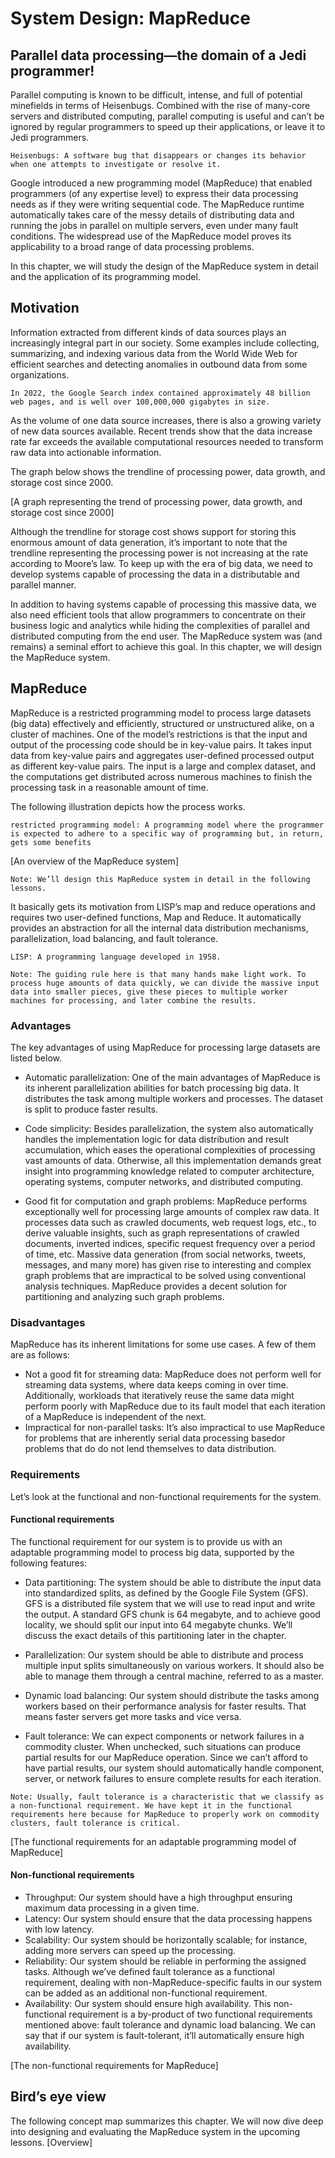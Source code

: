 # System Design: MapReduce
## Parallel data processing—the domain of a Jedi programmer!
Parallel computing is known to be difficult, intense, and full of potential minefields in terms of Heisenbugs. Combined with the rise of many-core servers and distributed computing, parallel computing is useful and can’t be ignored by regular programmers to speed up their applications, or leave it to Jedi programmers.

```
Heisenbugs: A software bug that disappears or changes its behavior when one attempts to investigate or resolve it.
```
Google introduced a new programming model (MapReduce) that enabled programmers (of any expertise level) to express their data processing needs as if they were writing sequential code. The MapReduce runtime automatically takes care of the messy details of distributing data and running the jobs in parallel on multiple servers, even under many fault conditions. The widespread use of the MapReduce model proves its applicability to a broad range of data processing problems.

In this chapter, we will study the design of the MapReduce system in detail and the application of its programming model.

## Motivation
Information extracted from different kinds of data sources plays an increasingly integral part in our society. Some examples include collecting, summarizing, and indexing various data from the World Wide Web for efficient searches and detecting anomalies in outbound data from some organizations.

```
In 2022, the Google Search index contained approximately 48 billion web pages, and is well over 100,000,000 gigabytes in size.
```
As the volume of one data source increases, there is also a growing variety of new data sources available. Recent trends show that the data increase rate far exceeds the available computational resources needed to transform raw data into actionable information.

The graph below shows the trendline of processing power, data growth, and storage cost since 2000.

[A graph representing the trend of processing power, data growth, and storage cost since 2000]

Although the trendline for storage cost shows support for storing this enormous amount of data generation, it’s important to note that the trendline representing the processing power is not increasing at the rate according to Moore’s law. To keep up with the era of big data, we need to develop systems capable of processing the data in a distributable and parallel manner.

In addition to having systems capable of processing this massive data, we also need efficient tools that allow programmers to concentrate on their business logic and analytics while hiding the complexities of parallel and distributed computing from the end user. The MapReduce system was (and remains) a seminal effort to achieve this goal. In this chapter, we will design the MapReduce system.


## MapReduce
MapReduce is a restricted programming model to process large datasets (big data) effectively and efficiently, structured or unstructured alike, on a cluster of machines. One of the model’s restrictions is that the input and output of the processing code should be in key-value pairs. It takes input data from key-value pairs and aggregates user-defined processed output as different key-value pairs. The input is a large and complex dataset, and the computations get distributed across numerous machines to finish the processing task in a reasonable amount of time.

The following illustration depicts how the process works.
```
restricted programming model: A programming model where the programmer is expected to adhere to a specific way of programming but, in return, gets some benefits
```

[An overview of the MapReduce system]

```
Note: We’ll design this MapReduce system in detail in the following lessons.
```
It basically gets its motivation from LISP’s map and reduce operations and requires two user-defined functions, Map and Reduce. It automatically provides an abstraction for all the internal data distribution mechanisms, parallelization, load balancing, and fault tolerance.
```
LISP: A programming language developed in 1958.
```

```
Note: The guiding rule here is that many hands make light work. To process huge amounts of data quickly, we can divide the massive input data into smaller pieces, give these pieces to multiple worker machines for processing, and later combine the results.
```
### Advantages
The key advantages of using MapReduce for processing large datasets are listed below.

- Automatic parallelization: One of the main advantages of MapReduce is its inherent parallelization abilities for batch processing big data. It distributes the task among multiple workers and processes. The dataset is split to produce faster results.

- Code simplicity: Besides parallelization, the system also automatically handles the implementation logic for data distribution and result accumulation, which eases the operational complexities of processing vast amounts of data. Otherwise, all this implementation demands great insight into programming knowledge related to computer architecture, operating systems, computer networks, and distributed computing.

- Good fit for computation and graph problems: MapReduce performs exceptionally well for processing large amounts of complex raw data. It processes data such as crawled documents, web request logs, etc., to derive valuable insights, such as graph representations of crawled documents, inverted indices, specific request frequency over a period of time, etc.
Massive data generation (from social networks, tweets, messages, and many more) has given rise to interesting and complex graph problems that are impractical to be solved using conventional analysis techniques. MapReduce provides a decent solution for partitioning and analyzing such graph problems.


### Disadvantages
MapReduce has its inherent limitations for some use cases. A few of them are as follows:

- Not a good fit for streaming data: MapReduce does not perform well for streaming data systems, where data keeps coming in over time. Additionally, workloads that iteratively reuse the same data might perform poorly with MapReduce due to its fault model that each iteration of a MapReduce is independent of the next.
- Impractical for non-parallel tasks: It’s also impractical to use MapReduce for problems that are inherently serial data processing basedor problems that do do not lend themselves to data distribution.


### Requirements
Let’s look at the functional and non-functional requirements for the system.

#### Functional requirements
The functional requirement for our system is to provide us with an adaptable programming model to process big data, supported by the following features:

- Data partitioning: The system should be able to distribute the input data into standardized splits, as defined by the Google File System (GFS). GFS is a distributed file system that we will use to read input and write the output. A standard GFS chunk is 64 megabyte, and to achieve good locality, we should split our input into 64 megabyte chunks. We’ll discuss the exact details of this partitioning later in the chapter.

- Parallelization: Our system should be able to distribute and process multiple input splits simultaneously on various workers. It should also be able to manage them through a central machine, referred to as a master.

- Dynamic load balancing: Our system should distribute the tasks among workers based on their performance analysis for faster results. That means faster servers get more tasks and vice versa.

- Fault tolerance: We can expect components or network failures in a commodity cluster. When unchecked, such situations can produce partial results for our MapReduce operation. Since we can’t afford to have partial results, our system should automatically handle component, server, or network failures to ensure complete results for each iteration.
```
Note: Usually, fault tolerance is a characteristic that we classify as a non-functional requirement. We have kept it in the functional requirements here because for MapReduce to properly work on commodity clusters, fault tolerance is critical.
```
[The functional requirements for an adaptable programming model of MapReduce]

#### Non-functional requirements
- Throughput: Our system should have a high throughput ensuring maximum data processing in a given time.
- Latency: Our system should ensure that the data processing happens with low latency.
- Scalability: Our system should be horizontally scalable; for instance, adding more servers can speed up the processing.
- Reliability: Our system should be reliable in performing the assigned tasks. Although we’ve defined fault tolerance as a functional requirement, dealing with non-MapReduce-specific faults in our system can be added as an additional non-functional requirement.
- Availability: Our system should ensure high availability. This non-functional requirement is a by-product of two functional requirements mentioned above: fault tolerance and dynamic load balancing. We can say that if our system is fault-tolerant, it’ll automatically ensure high availability.

[The non-functional requirements for MapReduce]

## Bird’s eye view
The following concept map summarizes this chapter. We will now dive deep into designing and evaluating the MapReduce system in the upcoming lessons.
[Overview]
